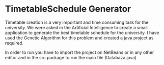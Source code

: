 # TimetableSchedule Generator

Timetable creation is a very important and time consuming task for the university. We were asked in the Artificial Intelligence to create a small application to generate the best timetable schedule for the university.
I have used the Genetic Algorithm for this problem and created a java project as required.


In order to run you have to import the project on NetBeans or in any other editor and in the src package to run the main file (Databaza.java)